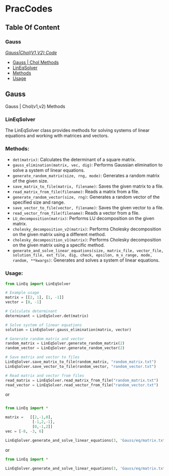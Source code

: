 # PracCodes

## Table Of Content
### Gauss
<p><em><a href="https://github.com/VIA-s-acc/Prac_Codes/tree/main/Gauss">Gauss|Chol(V1,V2) Code</a></em></p>
<ul>
    <li><a href="#Gauss">Gauss | Chol Methods</a></li>
    <li><a href="#LinEqSolver">LinEqSolver</a></li>
    <li><a href="#Methods">Methods</a></li>
    <li><a href="#Usage">Usage</a></li>
</ul>



## Gauss

Gauss | Chol(v1,v2) Methods

### LinEqSolver

The LinEqSolver class provides methods for solving systems of linear equations and working with matrices and vectors.

### Methods:

- `det(matrix)`: Calculates the determinant of a square matrix.
- `gauss_elimination(matrix, vec, dig)`: Performs Gaussian elimination to solve a system of linear equations.
- `generate_random_matrix(size, rng, mode)`: Generates a random matrix of the given size.
- `save_matrix_to_file(matrix, filename)`: Saves the given matrix to a file.
- `read_matrix_from_file(filename)`: Reads a matrix from a file.
- `generate_random_vector(size, rng)`: Generates a random vector of the specified size and range.
- `save_vector_to_file(vector, filename)`: Saves the given vector to a file.
- `read_vector_from_file(filename)`: Reads a vector from a file.
- `LU_decomposition(matrix)`: Performs LU decomposition on the given matrix.
- `cholesky_decomposition_v2(matrix)`: Performs Cholesky decomposition on the given matrix using a different method.
- `cholesky_decomposition_v1(matrix)`: Performs Cholesky decomposition on the given matrix using a specific method.
- `generate_and_solve_linear_equations(size, matrix_file, vector_file, solution_file, ext_file, dig, check, epsilon, m_v_range, mode, random, **kwargs)`: Generates and solves a system of linear equations.

### Usage:

```python
from LinEq import LinEqSolver

# Example usage
matrix = [[2, 1], [1, -1]]
vector = [8, -1]

# Calculate determinant
determinant = LinEqSolver.det(matrix)

# Solve system of linear equations
solution = LinEqSolver.gauss_elimination(matrix, vector)

# Generate random matrix and vector
random_matrix = LinEqSolver.generate_random_matrix(2)
random_vector = LinEqSolver.generate_random_vector(2)

# Save matrix and vector to files
LinEqSolver.save_matrix_to_file(random_matrix, "random_matrix.txt")
LinEqSolver.save_vector_to_file(random_vector, "random_vector.txt")

# Read matrix and vector from files
read_matrix = LinEqSolver.read_matrix_from_file("random_matrix.txt")
read_vector = LinEqSolver.read_vector_from_file("random_vector.txt")
```

or 
```python

from LinEq import *

matrix =   [[2,-1,0],
            [-1,2,-1],
            [0,-1,2]] 
vec = [-8, -3, 6]

LinEqSolver.generate_and_solve_linear_equations(3, 'Gauss/eq/matrix.txt', 'Gauss/eq/vec.txt', 'Gauss/eq/sol.txt', 'Gauss/eq/sol_ext.txt',dig = 5, m_v_range=(10,10),check=False, mode = 'chol_v1', random = False, matrix = matrix, vector = vec)  

```


or 
```python
from LinEq import *

LinEqSolver.generate_and_solve_linear_equations(3, 'Gauss/eq/matrix.txt', 'Gauss/eq/vec.txt', 'Gauss/eq/sol.txt', 'Gauss/eq/sol_ext.txt',dig = 5, m_v_range=(10,10),check=False, mode = 'chol_v1', random = True)  

```
